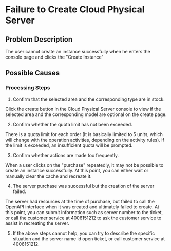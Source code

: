 # Failure to Create Cloud Physical Server

## Problem Description

The user cannot create an instance successfully when he enters the console page and clicks the "Create Instance"

## Possible Causes
### Processing Steps

1. Confirm that the selected area and the corresponding type are in stock.

Click the create button in the Cloud Physical Server console to view if the selected area and the corresponding model are optional on the create page.

2. Confirm whether the quota limit has not been exceeded.

There is a quota limit for each order (It is basically limited to 5 units, which will change with the operation activities, depending on the activity rules). If the limit is exceeded, an insufficient quota will be prompted.

3. Confirm whether actions are made too frequently.

When a user clicks on the "purchase" repeatedly, it may not be possible to create an instance successfully. At this point, you can either wait or manually clear the cache and recreate it.

4. The server purchase was successful but the creation of the server failed.

The server had resources at the time of purchase, but failed to call the OpenAPI interface when it was created and ultimately failed to create. At this point, you can submit information such as server number to the ticket, or call the customer service at 4006151212 to ask the customer service to assist in recreating the server.

5. If the above steps cannot help, you can try to describe the specific situation and  the server name id open ticket, or call customer service at 4006151212.
